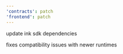 ```yaml
---
'contracts': patch
'frontend': patch
---
```


update ink sdk dependencies

fixes compatibility issues with newer runtimes
